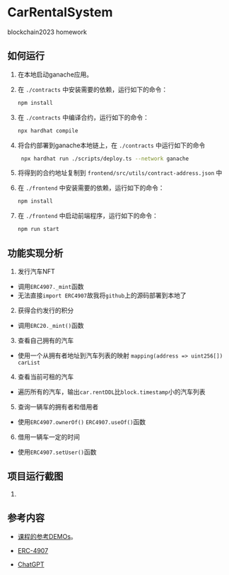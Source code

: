 # CarRentalSystem

blockchain2023 homework

## 如何运行

1. 在本地启动ganache应用。

2. 在 `./contracts` 中安装需要的依赖，运行如下的命令：

    ```bash
    npm install
    ```

3. 在 `./contracts` 中编译合约，运行如下的命令：

    ```bash
    npx hardhat compile
    ```

4. 将合约部署到ganache本地链上，在 `./contracts` 中运行如下的命令

   ```bash
    npx hardhat run ./scripts/deploy.ts --network ganache
    ```

5. 将得到的合约地址复制到 `frontend/src/utils/contract-address.json` 中

6. 在 `./frontend` 中安装需要的依赖，运行如下的命令：

    ```bash
    npm install
    ```

7. 在 `./frontend` 中启动前端程序，运行如下的命令：

    ```bash
    npm run start
    ```

## 功能实现分析

1. 发行汽车NFT

- 调用`ERC4907._mint`函数
- 无法直接`import ERC4907`故我将`github`上的源码部署到本地了

2. 获得合约发行的积分

- 调用`ERC20._mint()`函数

3. 查看自己拥有的汽车

- 使用一个从拥有者地址到汽车列表的映射 `mapping(address => uint256[]) carList`

4. 查看当前可租的汽车

- 遍历所有的汽车，输出`car.rentDDL`比`block.timestamp`小的汽车列表

5. 查询一辆车的拥有者和借用者

- 使用`ERC4907.ownerOf()` `ERC4907.useOf()`函数

6. 借用一辆车一定的时间

- 使用`ERC4907.setUser()`函数

## 项目运行截图

1.

## 参考内容

- [课程的参考DEMOs](https://github.com/LBruyne/blockchain-course-demos)。

- [ERC-4907](https://eips.ethereum.org/EIPS/eip-4907)

- [ChatGPT](https://chat.openai.com/)
